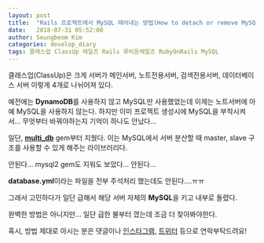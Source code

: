 ```yaml
---
layout: post
title:  "Rails 프로젝트에서 MySQL 떼어내는 방법(How to detach or remove MySQL in existing Rails project)"
date:   2018-07-31 05:52:00
author: Seungbeom Kim
categories: develop_diary
tags: 클래스업 ClassUp 레일즈 Rails 루비온레일즈 RubyOnRails MySQL
---
```


클래스업(ClassUp)은 크게 서버가 메인서버, 노트전용서버, 검색전용서버, 데이터베이스 서버 이렇게 4개로 나뉘어져 있다.

예전에는 **DynamoDB**를 사용하지 않고 MySQL만 사용했었는데 이제는 노트서버에 아예 MySQL을 사용하지 않는다. 하지만 이미 프로젝트 생성시에 MySQL을 부착시켜서... 무엇부터 바꿔야하는지 기억이 하나도 안났다...

일단, **[multi_db](https://github.com/schoefmann/multi_db)** gem부터 지웠다. 이는 MySQL에서 서버 분산할 때 master, slave 구조를 사용할 수 있게 해주는 라이브러리다.

안된다... mysql2 gem도 지워도 보았다... 안된다...

**database.yml**이라는 파일을 전부 주석처리 했는데도 안된다....ㅠㅠ

그래서 고민하다가 일단 급해서 해당 서버 자체의 **MySQL**을 키고 내부로 돌렸다.

완벽한 방법은 아니지만... 일단 급한 불부터 껐는데 조금 더 찾아봐야한다.

혹시, 방법 제대로 아시는 분은 댓글이나 [인스타그램](https://www.instagram.com/monseungmon/), [트위터](https://twitter.com/kim_seungbeom) 등으로 연락부탁드려요!
